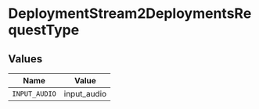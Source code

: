 # DeploymentStream2DeploymentsRequestType


## Values

| Name          | Value         |
| ------------- | ------------- |
| `INPUT_AUDIO` | input_audio   |